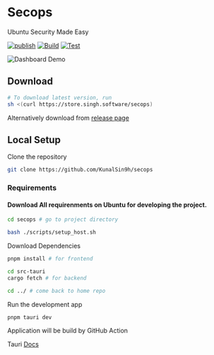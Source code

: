 # Secops

Ubuntu Security Made Easy

[![publish](https://github.com/KunalSin9h/secops/actions/workflows/release.yml/badge.svg)](https://github.com/KunalSin9h/secops/actions/workflows/release.yml)
[![Build](https://github.com/KunalSin9h/Secops/actions/workflows/build.yml/badge.svg)](https://github.com/KunalSin9h/Secops/actions/workflows/build.yml)
[![Test](https://github.com/KunalSin9h/Secops/actions/workflows/test.yml/badge.svg)](https://github.com/KunalSin9h/Secops/actions/workflows/test.yml)

![Dashboard Demo](https://tiddi.kunalsin9h.com/z7qvuTl)

## Download
```bash
# To download latest version, run 
sh <(curl https://store.singh.software/secops)
```
Alternatively download from [release page](https://github.com/KunalSin9h/Secops/releases)

## Local Setup

Clone the repository

```bash
git clone https://github.com/KunalSin9h/secops
```

### Requirements

#### Download All requirenments on Ubuntu for developing the project.

```bash
cd secops # go to project directory

bash ./scripts/setup_host.sh
```

Download Dependencies

```bash
pnpm install # for frontend

cd src-tauri
cargo fetch # for backend

cd ../ # come back to home repo
```

Run the development app

```bash
pnpm tauri dev
```

Application will be build by GitHub Action

Tauri [Docs](https://tauri.app/v1/guides/)
